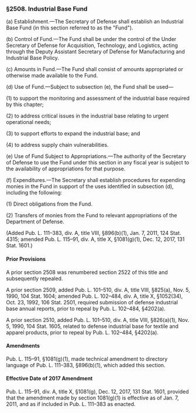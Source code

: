 ### §2508. Industrial Base Fund ###

(a) Establishment.—The Secretary of Defense shall establish an Industrial Base Fund (in this section referred to as the "Fund").

(b) Control of Fund.—The Fund shall be under the control of the Under Secretary of Defense for Acquisition, Technology, and Logistics, acting through the Deputy Assistant Secretary of Defense for Manufacturing and Industrial Base Policy.

(c) Amounts in Fund.—The Fund shall consist of amounts appropriated or otherwise made available to the Fund.

(d) Use of Fund.—Subject to subsection (e), the Fund shall be used—

(1) to support the monitoring and assessment of the industrial base required by this chapter;

(2) to address critical issues in the industrial base relating to urgent operational needs;

(3) to support efforts to expand the industrial base; and

(4) to address supply chain vulnerabilities.

(e) Use of Fund Subject to Appropriations.—The authority of the Secretary of Defense to use the Fund under this section in any fiscal year is subject to the availability of appropriations for that purpose.

(f) Expenditures.—The Secretary shall establish procedures for expending monies in the Fund in support of the uses identified in subsection (d), including the following:

(1) Direct obligations from the Fund.

(2) Transfers of monies from the Fund to relevant appropriations of the Department of Defense.

(Added Pub. L. 111–383, div. A, title VIII, §896(b)(1), Jan. 7, 2011, 124 Stat. 4315; amended Pub. L. 115–91, div. A, title X, §1081(g)(1), Dec. 12, 2017, 131 Stat. 1601.)

#### Prior Provisions ####

A prior section 2508 was renumbered section 2522 of this title and subsequently repealed.

A prior section 2509, added Pub. L. 101–510, div. A, title VIII, §825(a), Nov. 5, 1990, 104 Stat. 1604; amended Pub. L. 102–484, div. A, title X, §1052(34), Oct. 23, 1992, 106 Stat. 2501, required submission of defense industrial base annual reports, prior to repeal by Pub. L. 102–484, §4202(a).

A prior section 2510, added Pub. L. 101–510, div. A, title VIII, §826(a)(1), Nov. 5, 1990, 104 Stat. 1605, related to defense industrial base for textile and apparel products, prior to repeal by Pub. L. 102–484, §4202(a).

#### Amendments ####

Pub. L. 115–91, §1081(g)(1), made technical amendment to directory language of Pub. L. 111–383, §896(b)(1), which added this section.

#### Effective Date of 2017 Amendment ####

Pub. L. 115–91, div. A, title X, §1081(g), Dec. 12, 2017, 131 Stat. 1601, provided that the amendment made by section 1081(g)(1) is effective as of Jan. 7, 2011, and as if included in Pub. L. 111–383 as enacted.